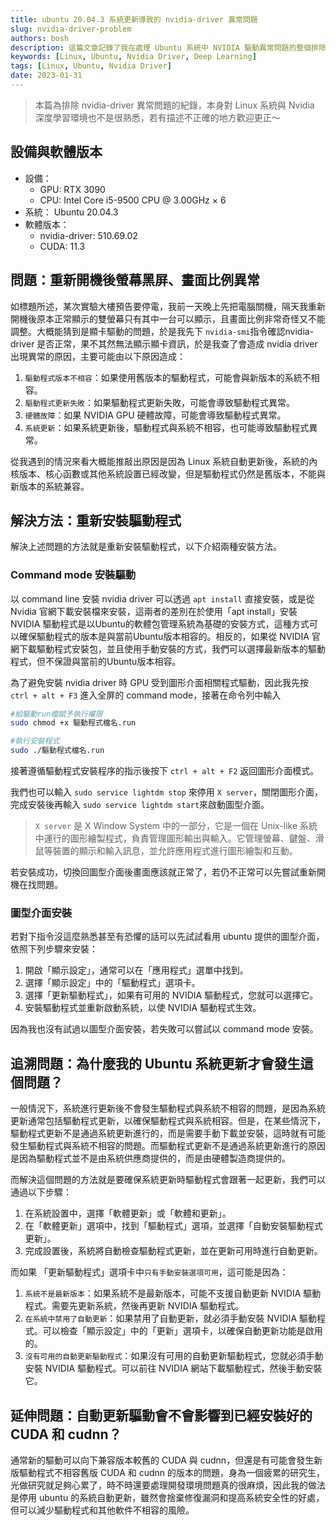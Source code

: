 ```yaml
---
title: ubuntu 20.04.3 系統更新導致的 nvidia-driver 異常問題
slug: nvidia-driver-problem
authors: bosh
description: 這篇文章記錄了我在處理 Ubuntu 系統中 NVIDIA 驅動異常問題的整個排除過程，包括問題的原因分析和各種解決方法的實施。
keywords: [Linux, Ubuntu, Nvidia Driver, Deep Learning]
tags: [Linux, Ubuntu, Nvidia Driver]
date: 2023-01-31
---
```


<!-- truncate -->

> 本篇為排除 nvidia-driver 異常問題的紀錄，本身對 Linux 系統與 Nvidia 深度學習環境也不是很熟悉，若有描述不正確的地方歡迎更正～


## **設備與軟體版本**

- 設備：
    - GPU: RTX 3090
    - CPU: Intel Core i5-9500 CPU @ 3.00GHz × 6
- 系統： Ubuntu 20.04.3
- 軟體版本：
    - nvidia-driver: 510.69.02
    - CUDA: 11.3




## **問題：重新開機後螢幕黑屏、畫面比例異常**

如標題所述，某次實驗大樓預告要停電，我前一天晚上先把電腦關機，隔天我重新開機後原本正常顯示的雙螢幕只有其中一台可以顯示，且畫面比例非常奇怪又不能調整。大概能猜到是顯卡驅動的問題，於是我先下 `nvidia-smi`指令確認nvidia-driver 是否正常，果不其然無法顯示顯卡資訊，於是我查了會造成 nvidia driver 出現異常的原因，主要可能由以下原因造成：

1. `驅動程式版本不相容`：如果使用舊版本的驅動程式，可能會與新版本的系統不相容。
2. `驅動程式更新失敗`：如果驅動程式更新失敗，可能會導致驅動程式異常。
3. `硬體故障`：如果 NVIDIA GPU 硬體故障，可能會導致驅動程式異常。
4. `系統更新`：如果系統更新後，驅動程式與系統不相容，也可能導致驅動程式異常。

從我遇到的情況來看大概能推敲出原因是因為 Linux 系統自動更新後，系統的內核版本、核心函數或其他系統設置已經改變，但是驅動程式仍然是舊版本，不能與新版本的系統兼容。

## **解決方法：重新安裝驅動程式**

解決上述問題的方法就是重新安裝驅動程式，以下介紹兩種安裝方法。

### **Command mode 安裝驅動**

以 command line 安裝 nvidia driver 可以透過 `apt install` 直接安裝，或是從 Nvidia 官網下載安裝檔來安裝，這兩者的差別在於使用「apt install」安裝 NVIDIA 驅動程式是以Ubuntu的軟體包管理系統為基礎的安裝方式，這種方式可以確保驅動程式的版本是與當前Ubuntu版本相容的。相反的，如果從 NVIDIA 官網下載驅動程式安裝包，並且使用手動安裝的方式，我們可以選擇最新版本的驅動程式，但不保證與當前的Ubuntu版本相容。

為了避免安裝 nvidia driver 時 GPU 受到圖形介面相關程式驅動，因此我先按 `ctrl + alt + F3` 進入全屏的 command mode，接著在命令列中輸入 

```bash
#給驅動run檔賦予執行權限 
sudo chmod +x 驅動程式檔名.run

#執行安裝程式
sudo ./驅動程式檔名.run
```

接著遵循驅動程式安裝程序的指示後按下 `ctrl + alt + F2` 返回圖形介面模式。

我們也可以輸入 `sudo service lightdm stop` 來停用 `X server`，關閉圖形介面，完成安裝後再輸入 `sudo service lightdm start`來啟動圖型介面。

> `X server` 是 X Window System 中的一部分，它是一個在 Unix-like 系統中運行的圖形繪製程式，負責管理圖形輸出與輸入。它管理螢幕、鍵盤、滑鼠等裝置的顯示和輸入訊息，並允許應用程式進行圖形繪製和互動。
> 

若安裝成功，切換回圖型介面後畫面應該就正常了，若仍不正常可以先嘗試重新開機在找問題。

### **圖型介面安裝**

若對下指令沒這麼熟悉甚至有恐懼的話可以先試試看用 ubuntu 提供的圖型介面，依照下列步驟來安裝：

1. 開啟「顯示設定」，通常可以在「應用程式」選單中找到。
2. 選擇「顯示設定」中的「驅動程式」選項卡。
3. 選擇「更新驅動程式」，如果有可用的 NVIDIA 驅動程式，您就可以選擇它。
4. 安裝驅動程式並重新啟動系統，以使 NVIDIA 驅動程式生效。

因為我也沒有試過以圖型介面安裝，若失敗可以嘗試以 command mode 安裝。

## **追溯問題：為什麼我的 Ubuntu 系統更新才會發生這個問題？**

 一般情況下，系統進行更新後不會發生驅動程式與系統不相容的問題，是因為系統更新通常包括驅動程式更新，以確保驅動程式與系統相容。但是，在某些情況下，驅動程式更新不是通過系統更新進行的，而是需要手動下載並安裝，這時就有可能發生驅動程式與系統不相容的問題。而驅動程式更新不是通過系統更新進行的原因是因為驅動程式並不是由系統供應商提供的，而是由硬體製造商提供的。

而解決這個問題的方法就是要確保系統更新時驅動程式會跟著一起更新，我們可以通過以下步驟：

1. 在系統設置中，選擇「軟體更新」或「軟體和更新」。
2. 在「軟體更新」選項中，找到「驅動程式」選項，並選擇「自動安裝驅動程式更新」。
3. 完成設置後，系統將自動檢查驅動程式更新，並在更新可用時進行自動更新。

而如果 「更新驅動程式」選項卡中`只有手動安裝選項可用`，這可能是因為：

1. `系統不是最新版本`：如果系統不是最新版本，可能不支援自動更新 NVIDIA 驅動程式。需要先更新系統，然後再更新 NVIDIA 驅動程式。
2. `在系統中禁用了自動更新`：如果禁用了自動更新，就必須手動安裝 NVIDIA 驅動程式。可以檢查「顯示設定」中的「更新」選項卡，以確保自動更新功能是啟用的。
3. `沒有可用的自動更新驅動程式`：如果沒有可用的自動更新驅動程式，您就必須手動安裝 NVIDIA 驅動程式。可以前往 NVIDIA 網站下載驅動程式，然後手動安裝它。

## **延伸問題：自動更新驅動會不會影響到已經安裝好的 CUDA 和 cudnn？**

通常新的驅動可以向下兼容版本較舊的 CUDA 與 cudnn，但還是有可能會發生新版驅動程式不相容舊版 CUDA 和 cudnn 的版本的問題，身為一個疲累的研究生，光做研究就足夠心累了，時不時還要處理開發環境問題真的很麻煩，因此我的做法是停用 ubuntu 的系統自動更新，雖然會捨棄修復漏洞和提高系統安全性的好處，但可以減少驅動程式和其他軟件不相容的風險。